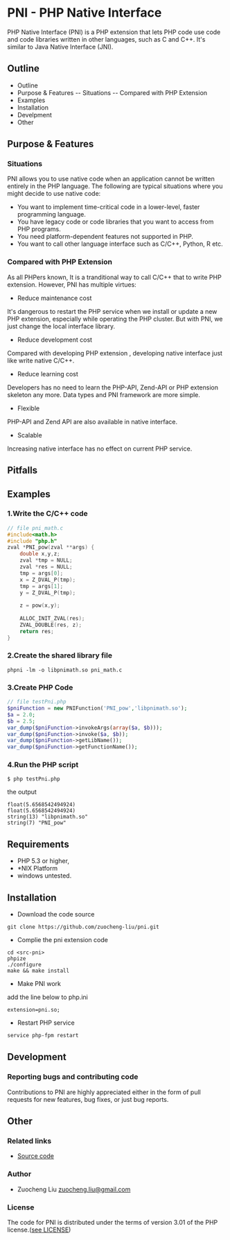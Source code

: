 PNI - PHP Native Interface
===============

PHP Native Interface (PNI) is a PHP extension that lets PHP code use code and code libraries written in other languages, such as C and C++.
It's similar to Java Native Interface (JNI).

## Outline

- Outline
- Purpose & Features
-- Situations
-- Compared with PHP Extension
- Examples
- Installation
- Develpment
- Other

##  Purpose & Features

### Situations

PNI allows you to use native code when an application cannot be written entirely in the PHP language. The following are typical situations where you might decide to use native code:

- You want to implement time-critical code in a lower-level, faster programming language.
- You have legacy code or code libraries that you want to access from PHP programs.
- You need platform-dependent features not supported in PHP.
- You want to call other language interface such as C/C++, Python, R etc.

### Compared with PHP Extension

As all PHPers known, It is a tranditional way to call C/C++ that to write PHP extension. However, PNI has multiple virtues:

- Reduce maintenance cost

It's dangerous to restart the PHP service when we install or update a new PHP extension, especially while operating the PHP cluster. But with PNI, we just change the local interface library.

- Reduce development cost

Compared with developing PHP extension , developing native interface just like write native C/C++.

- Reduce learning cost

Developers has no need to learn the PHP-API, Zend-API or PHP extension skeleton any more. 
Data types and PNI framework are more simple.

- Flexible

PHP-API and Zend API are also available in native interface.

- Scalable

Increasing native interface has no effect on current PHP service.

## Pitfalls

## Examples

### 1.Write the C/C++ code
```C++
// file pni_math.c
#include<math.h>
#include "php.h"
zval *PNI_pow(zval **args) {
    double x,y,z;
    zval *tmp = NULL; 
    zval *res = NULL; 
    tmp = args[0];
    x = Z_DVAL_P(tmp);
    tmp = args[1];
    y = Z_DVAL_P(tmp);
    
    z = pow(x,y);
    
    ALLOC_INIT_ZVAL(res);
    ZVAL_DOUBLE(res, z);
    return res;
}
```
### 2.Create the shared library file

```shell
phpni -lm -o libpnimath.so pni_math.c
```
### 3.Create PHP Code

```php
// file testPni.php
$pniFunction = new PNIFunction('PNI_pow','libpnimath.so');
$a = 2.0;
$b = 2.5;
var_dump($pniFunction->invokeArgs(array($a, $b)));
var_dump($pniFunction->invoke($a, $b));
var_dump($pniFunction->getLibName());
var_dump($pniFunction->getFunctionName());
```
### 4.Run the PHP script

```shell
$ php testPni.php 
```

the output

```shell
float(5.6568542494924)
float(5.6568542494924)
string(13) "libpnimath.so"
string(7) "PNI_pow"
```

## Requirements

* PHP 5.3 or higher,
*  *NIX Platform 
* windows untested.

## Installation 

- Download the code source

```shell
git clone https://github.com/zuocheng-liu/pni.git
```
- Complie the pni extension code

```shell
cd <src-pni>
phpize
./configure
make && make install
```
- Make PNI work

add the line below to php.ini

```shell
extension=pni.so;
```
- Restart PHP service

```bash
service php-fpm restart
```
## Development

### Reporting bugs and contributing code

Contributions to PNI are highly appreciated either in the form of pull requests for new features, bug fixes, or just bug reports.

## Other

### Related links

- [Source code](https://github.com/zuocheng-liu/pni)

### Author 

- Zuocheng Liu <zuocheng.liu@gmail.com>

### License

The code for PNI is distributed under the terms of version 3.01 of the PHP license.([see LICENSE](http://php.net/license/3_01.txt))
